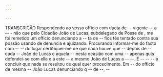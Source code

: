 ```yaml
---
---

---
```

TRANSCRIÇÃO
	 Respondendo ao vosso officio com dacta de -- vigente -- a -- - não que pelo Cidadão João de Lucas, subdelegado de Posse de , me foi remetido um officio denunciando a -- ta de -- fios tês tentado contra sua possão usando de denuncia e ajuizando.
	 Procurando informar-me  do facto com  -- -- do lugar certifiquei-me de que nada houve que  -- depois de -- cada -- João de Lucas e aquela -- nesta ocasião com uma -- apenas quis defendei-se com ella e á este -- a mesmo João de Lucas a -- --.
	É  -- -- -- á concluir que nada se resultou de qual quer procedimento. Em -- do officio de mesma -- João Lucas denunciando q -- de --, -- 
